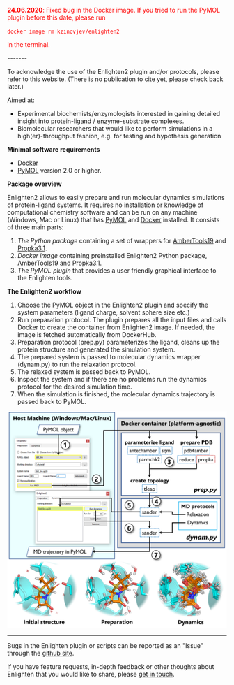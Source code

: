 <span style="color:red">

**24.06.2020**: Fixed bug in the Docker image. If you tried to run the PyMOL plugin before this date, please run

`docker image rm kzinovjev/enlighten2`

in the terminal.

</span>
-------

To acknowledge the use of the Enlighten2 plugin and/or protocols, please refer to this website.
(There is no publication to cite yet, please check back later.)

Aimed at:
 
- Experimental biochemists/enzymologists interested in gaining detailed insight into protein-ligand / enzyme-substrate complexes.
- Biomolecular researchers that would like to perform simulations in a high(er)-throughput fashion, e.g. for testing and hypothesis generation

**Minimal software requirements**

- [Docker](https://docs.docker.com/install/)
- [PyMOL](https://github.com/schrodinger/pymol-open-source) version 2.0 or higher.

**Package overview**

Enlighten2 allows to easily prepare and run molecular dynamics simulations of 
protein-ligand systems. It requires no installation or knowledge of computational
chemistry software and can be run on any machine (Windows, Mac or Linux) that has 
[PyMOL](https://github.com/schrodinger/pymol-open-source) and 
[Docker](https://docs.docker.com/install/) installed. It consists of three main parts:
1. *The Python package* containing a set of wrappers for 
[AmberTools19](https://ambermd.org/AmberTools.php) and 
[Propka3.1](https://github.com/jensengroup/propka-3.1). 
2. *Docker image* containing preinstalled Enlighten2 Python package, 
AmberTools19 and Propka3.1.  
3. *The PyMOL plugin* that provides a user friendly graphical interface to 
the Enlighten tools.

**The Enlighten2 workflow**

1. Choose the PyMOL object in the Enlighten2 plugin and specify
the system parameters (ligand charge, solvent sphere size etc.)
2. Run preparation protocol. The plugin prepares all the input files and calls
Docker to create the container from Enlighten2 image. If needed, the image is 
fetched automatically from DockerHub.
3. Preparation protocol (prep.py) parameterizes the ligand, cleans up the protein 
structure and generated the simulation system. 
4. The prepared system is passed to molecular dynamics wrapper (dynam.py) to 
run the relaxation protocol.
5. The relaxed system is passed back to PyMOL.
6. Inspect the system and if there are no problems run the dynamics 
protocol for the desired simulation time.
7. When the simulation is finished, the molecular dynamics trajectory is passed
back to PyMOL.

![](assets/img/about/workflow.png)

-----------


Bugs in the Enlighten plugin or scripts can be reported as an "Issue" through 
the [github site](https://github.com/vanderkamp/enlighten2/issues).

If you have feature requests, in-depth feedback or other thoughts about Enlighten that you would like to share, please [get in touch](mailto:marc.vanderkamp@bristol.ac.uk).
